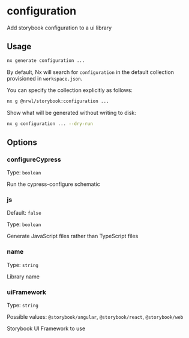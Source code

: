 # configuration

Add storybook configuration to a ui library

## Usage

```bash
nx generate configuration ...
```

By default, Nx will search for `configuration` in the default collection provisioned in `workspace.json`.

You can specify the collection explicitly as follows:

```bash
nx g @nrwl/storybook:configuration ...
```

Show what will be generated without writing to disk:

```bash
nx g configuration ... --dry-run
```

## Options

### configureCypress

Type: `boolean`

Run the cypress-configure schematic

### js

Default: `false`

Type: `boolean`

Generate JavaScript files rather than TypeScript files

### name

Type: `string`

Library name

### uiFramework

Type: `string`

Possible values: `@storybook/angular`, `@storybook/react`, `@storybook/web`

Storybook UI Framework to use
